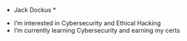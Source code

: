 * Jack Dockus *
- I’m interested in Cybersecurity and Ethical Hacking
- I’m currently learning Cybersecurity and earning my certs

 

<!---
Torbiee/Torbiee is a ✨ special ✨ repository because its `README.md` (this file) appears on your GitHub profile.
You can click the Preview link to take a look at your changes.
--->
